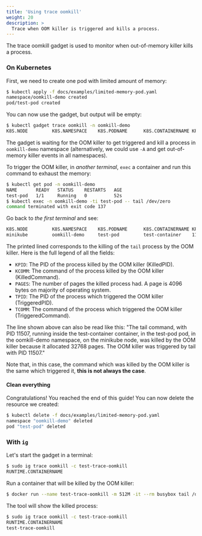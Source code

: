 ```yaml
---
title: 'Using trace oomkill'
weight: 20
description: >
  Trace when OOM killer is triggered and kills a process.
---
```


The trace oomkill gadget is used to monitor when out-of-memory killer kills a process.

### On Kubernetes

First, we need to create one pod with limited amount of memory:

```bash
$ kubectl apply -f docs/examples/limited-memory-pod.yaml
namespace/oomkill-demo created
pod/test-pod created
```

You can now use the gadget, but output will be empty:

```bash
$ kubectl gadget trace oomkill -n oomkill-demo
K8S.NODE         K8S.NAMESPACE    K8S.PODNAME      K8S.CONTAINERNAME KPID   KCOMM            PAGES  TPID             TCOMM
```

The gadget is waiting for the OOM killer to get triggered and kill a process in `oomkill-demo` namespace (alternatively, we could use `-A` and get out-of-memory killer events in all namespaces).

To trigger the OOM killer, in *another terminal*, `exec` a container and run this command to exhaust the memory:

```bash
$ kubectl get pod -n oomkill-demo
NAME       READY   STATUS    RESTARTS   AGE
test-pod   1/1     Running   0          52s
$ kubectl exec -n oomkill-demo -ti test-pod -- tail /dev/zero
command terminated with exit code 137
```

Go back to *the first terminal* and see:

```bash
K8S.NODE         K8S.NAMESPACE    K8S.PODNAME      K8S.CONTAINERNAME KPID   KCOMM            PAGES  TPID             TCOMM
minikube         oomkill-demo     test-pod         test-container    11507  tail             32768  11507            tail
```

The printed lined corresponds to the killing of the `tail` process by the OOM killer.
Here is the full legend of all the fields:

* `KPID`: The PID of the process killed by the OOM killer (KilledPID).
* `KCOMM`: The command of the process killed by the OOM killer (KilledCommand).
* `PAGES`: The number of pages the killed process had. A page is 4096 bytes on majority of operating system.
* `TPID`: The PID of the process which triggered the OOM killer (TriggeredPID).
* `TCOMM`: The command of the process which triggered the OOM killer (TriggeredCommand).

The line shown above can also be read like this: "The tail command, with PID 11507, running inside the test-container container, in the test-pod pod, in the oomkill-demo namespace, on the minikube node, was killed by the OOM killer because it allocated 32768 pages. The OOM killer was triggered by tail with PID 11507."

Note that, in this case, the command which was killed by the OOM killer is the same which triggered it, **this is not always the case**.

#### Clean everything

Congratulations! You reached the end of this guide!
You can now delete the resource we created:

```bash
$ kubectl delete -f docs/examples/limited-memory-pod.yaml
namespace "oomkill-demo" deleted
pod "test-pod" deleted
```

### With `ig`

Let's start the gadget in a terminal:

```bash
$ sudo ig trace oomkill -c test-trace-oomkill
RUNTIME.CONTAINERNAME                                                                           KPID       KCOMM            PAGES               TPID       TCOMM
```

Run a container that will be killed by the OOM killer:

```bash
$ docker run --name test-trace-oomkill -m 512M -it --rm busybox tail /dev/zero
```

The tool will show the killed process:

```bash
$ sudo ig trace oomkill -c test-trace-oomkill
RUNTIME.CONTAINERNAME                                                                           KPID       KCOMM            PAGES               TPID       TCOMM
test-trace-oomkill                                                                              85862      tail             262144              85862      tail
```
